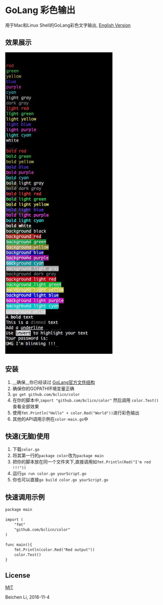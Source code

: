 # GoLang 彩色输出

用于Mac和Linux Shell的GoLang彩色文字输出, [English Version](README.md)

## 效果展示
![img](showcase.jpg)

## 安装

1. __确保__你已经读过  [GoLang官方文件结构](https://golang.org/doc/code.html)
2. 确保你的GOPATH环境变量正确
3. `go get github.com/bclicn/color`
3. 在你的脚本中,`import "github.com/bclicn/color"` 然后调用 `color.Test()`查看全部效果
5. 使用`fmt.Println("Hello" + color.Red("World"))`进行彩色输出
4. 其他的API调用示例在`color-main.go`中

## 快速(无脑)使用

1. 下载`color.go`
2. 将其第一行的`package color`改为`package main`
3. 把你的脚本放在同一个文件夹下,直接调用如`fmt.Println(Red("I'm red !!!"))`
4. 运行`go run color.go yourScript.go`
5. 你也可以直接`go build color.go yourScript.go`

## 快速调用示例

    package main

    import (
	    "fmt"
	    "github.com/bclicn/color"
    )

    func main(){
	    fmt.Println(color.Red("Red output"))
	    color.Test()
    }

##  License

[MIT](LICENSE)

Beichen Li, 2016-11-4


 